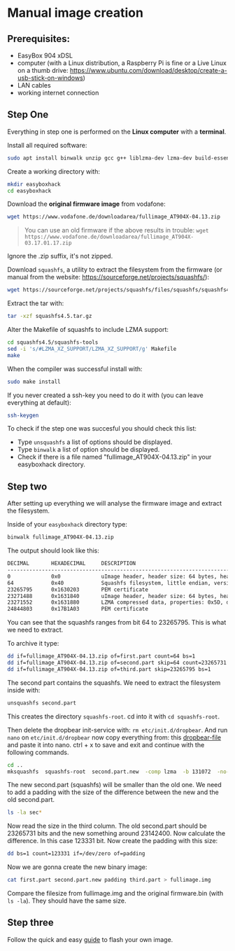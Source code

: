 # Manual image creation

## Prerequisites:
- EasyBox 904 xDSL
- computer (with a Linux distribution, a Raspberry Pi is fine or a Live Linux on a thumb drive: https://www.ubuntu.com/download/desktop/create-a-usb-stick-on-windows)
- LAN cables
- working internet connection

## Step One

Everything in step one is performed on the **Linux computer** with a **terminal**.

Install all required software:
```bash
sudo apt install binwalk unzip gcc g++ liblzma-dev lzma-dev build-essential libtool automake
```

Create a working directory with:
```bash
mkdir easyboxhack
cd easyboxhack
```
Download the **original firmware image** from vodafone:
```bash
wget https://www.vodafone.de/downloadarea/fullimage_AT904X-04.13.zip
```

> You can use an old firmware if the above results in trouble: `wget https://www.vodafone.de/downloadarea/fullimage_AT904X-03.17.01.17.zip`

Ignore the .zip suffix, it's not zipped.

Download `squashfs`, a utility to extract the filesystem from the firmware (or manual from the website: https://sourceforge.net/projects/squashfs/):
```bash
wget https://sourceforge.net/projects/squashfs/files/squashfs/squashfs4.5/squashfs4.5.tar.gz
```
Extract the tar with:
```bash
tar -xzf squashfs4.5.tar.gz
```
Alter the Makefile of squashfs to include LZMA support:
```bash
cd squashfs4.5/squashfs-tools
sed -i 's/#LZMA_XZ_SUPPORT/LZMA_XZ_SUPPORT/g' Makefile
make
```
When the compiler was successful install with:
```bash
sudo make install
```
If you never created a ssh-key you need to do it with (you can leave everything at default):
```bash
ssh-keygen
```

To check if the step one was succesful you should check this list:

+ Type `unsquashfs` a list of options should be displayed.
+ Type `binwalk` a list of option should be displayed.
+ Check if there is a file named "fullimage_AT904X-04.13.zip" in your easyboxhack directory.


## Step two

After setting up everything we will analyse the firmware image and extract the filesystem.

Inside of your `easyboxhack` directory type:
```bash
binwalk fullimage_AT904X-04.13.zip
```
The output should look like this:
```bash
DECIMAL       HEXADECIMAL     DESCRIPTION
--------------------------------------------------------------------------------
0             0x0             uImage header, header size: 64 bytes, header CRC: 0x51AF5503, created: 2018-03-09 07:01:22, image size: 23265280 bytes, Data Address: 0x0, Entry Point: 0x0, data CRC: 0x552EDC4F, OS: Linux, CPU: MIPS, image type: Filesystem Image, compression type: lzma, image name: "LTQCPE RootFS"
64            0x40            Squashfs filesystem, little endian, version 4.0, compression:lzma, size: 23262920 bytes, 2892 inodes, blocksize: 131072 bytes, created: 2018-03-09 07:01:19
23265795      0x1630203       PEM certificate
23271488      0x1631840       uImage header, header size: 64 bytes, header CRC: 0x133D2257, created: 2018-03-09 07:00:58, image size: 1572800 bytes, Data Address: 0x80002000, Entry Point: 0x800061B0, data CRC: 0xC0DDC2D8, OS: Linux, CPU: MIPS, image type: OS Kernel Image, compression type: lzma, image name: "MIPS LTQCPE Linux-2.6.32.32"
23271552      0x1631880       LZMA compressed data, properties: 0x5D, dictionary size: 8388608 bytes, uncompressed size: 4617284 bytes
24844803      0x17B1A03       PEM certificate
```
You can see that the squashfs ranges from bit 64 to 23265795. This is what we need to extract.

To archive it type:
```bash
dd if=fullimage_AT904X-04.13.zip of=first.part count=64 bs=1
dd if=fullimage_AT904X-04.13.zip of=second.part skip=64 count=23265731 bs=1
dd if=fullimage_AT904X-04.13.zip of=third.part skip=23265795 bs=1
```
The second part contains the squashfs. We need to extract the filesystem inside with:
```bash
unsquashfs second.part
```
This creates the directory `squashfs-root`. cd into it with `cd squashfs-root`. 

Then delete the dropbear init-service with: `rm etc/init.d/dropbear`. And run `nano` on `etc/init.d/dropbear` now copy everything from: this [dropbear-file](https://raw.githubusercontent.com/majuss/easybox904/master/resources/dropbear.txt) and paste it into nano. ctrl + x to save and exit and continue with the following commands.
```bash
cd ..
mksquashfs  squashfs-root  second.part.new  -comp lzma  -b 131072  -no-xattrs  -all-root
```
The new second.part (squashfs) will be smaller than the old one. We need to add a padding with the size of the difference between the new and the old second.part.
```bash
ls -la sec*
```
Now read the size in the third column. The old second.part should be 23265731 bits and the new something around 23142400. Now calculate the difference. In this case 123331 bit. Now create the padding with this size:

```bash
dd bs=1 count=123331 if=/dev/zero of=padding
```
Now we are gonna create the new binary image:
```bash
cat first.part second.part.new padding third.part > fullimage.img
```

Compare the filesize from fullimage.img and the original firmware.bin (with `ls -la`). They should have the same size.

## Step three

Follow the quick and easy [guide](https://github.com/majuss/easybox904/blob/master/guides/simple.md) to flash your own image.
